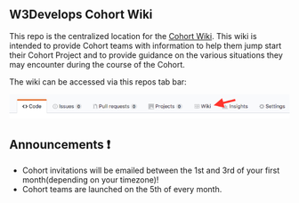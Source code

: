 ## W3Develops Cohort Wiki

This repo is the centralized location for the [Cohort Wiki](https://github.com/w3develops/cohort-wiki/wiki). This wiki is intended to provide Cohort
teams with information to help them jump start their Cohort Project and to provide guidance on the
various situations they may encounter during the course of the Cohort.

The wiki can be accessed via this repos tab bar:

![GitHub Wiki Tab](https://github.com/chingu-cohorts/voyage-wiki/blob/development/images/GitHub%20repo%20tabs.png)

## Announcements :exclamation:

- Cohort invitations will be emailed between the 1st and 3rd of your first month(depending on your timezone)! 
- Cohort teams are launched on the 5th of every month.
